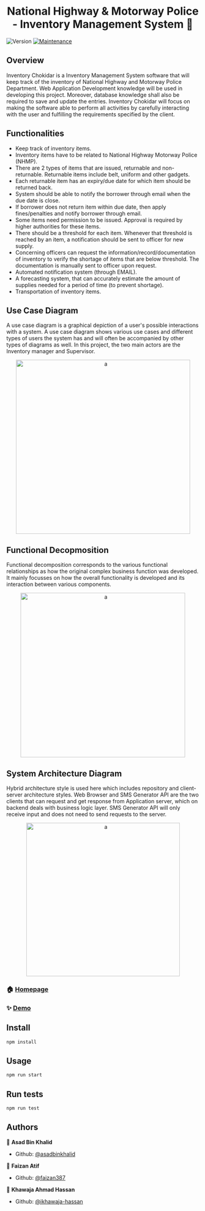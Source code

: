 <h1 align="center">National Highway & Motorway Police - Inventory Management System 👋</h1>
<p>
  <img alt="Version" src="https://img.shields.io/badge/version-1.0.0-blue.svg?cacheSeconds=2592000" />
  <a href="https://github.com/asadbinkhalid/SE-Project/graphs/commit-activity" target="_blank">
    <img alt="Maintenance" src="https://img.shields.io/badge/Maintained%3F-yes-green.svg" />
  </a>
</p>

## Overview

Inventory Chokidar is a Inventory Management System software that will keep track of
the inventory of National Highway and Motorway Police Department. Web Application
Development knowledge will be used in developing this project. Moreover, database
knowledge shall also be required to save and update the entries. Inventory Chokidar will focus on making the software able to perform
all activities by carefully interacting with the user and fulfilling the requirements specified by
the client.

## Functionalities

- Keep track of inventory items.
- Inventory items have to be related to National Highway Motorway Police (NHMP).
- There are 2 types of items that are issued, returnable and non-returnable. Returnable
items include belt, uniform and other gadgets.
- Each returnable item has an expiry/due date for which item should be returned back.
- System should be able to notify the borrower through email when the due date is close.
- If borrower does not return item within due date, then apply fines/penalties and notify
borrower through email.
- Some items need permission to be issued. Approval is required by higher authorities
for these items.
- There should be a threshold for each item. Whenever that threshold is reached by an
item, a notification should be sent to officer for new supply.
- Concerning officers can request the information/record/documentation of inventory to
verify the shortage of items that are below threshold. The documentation is manually
sent to officer upon request.
- Automated notification system (through EMAIL).
- A forecasting system, that can accurately estimate the amount of supplies needed for a
period of time (to prevent shortage).
- Transportation of inventory items.

## Use Case Diagram

A use case diagram is a graphical depiction of a user's possible interactions with a system. A use case diagram shows various use cases and different types of users the system has and will often be accompanied by other types of diagrams as well. In this project, the two main actors are the Inventory manager and Supervisor.

<p align="center">
  <img width="455" alt="a" src="https://user-images.githubusercontent.com/54681019/120927503-7317df00-c6fa-11eb-8afd-9ab3cb2080b4.PNG">
</p>

## Functional Decopmosition

Functional decomposition corresponds to the various functional relationships as how the original complex business function was developed. It mainly focusses on how the overall functionality is developed and its interaction between various components.

<p align="center">
  <img width="430" alt="a" src="https://user-images.githubusercontent.com/54681019/120927645-018c6080-c6fb-11eb-894e-77d607b5171f.PNG">
</p>

## System Architecture Diagram

Hybrid architecture style is used here which includes repository and client-server architecture styles. Web Browser and SMS Generator API are the two clients that can request and get response from Application server, which on backend deals with business logic layer. SMS Generator API will only receive input and does not need to send requests to
the server.

<p align="center">
  <img width="401" alt="a" src="https://user-images.githubusercontent.com/54681019/120927686-297bc400-c6fb-11eb-8a9f-a555bb0036fd.PNG">
</p>

### 🏠 [Homepage](https://github.com/asadbinkhalid/Inventory-Chokidar)

### ✨ [Demo](https://radiant-depths-70569.herokuapp.com/)

## Install

```sh
npm install
```

## Usage

```sh
npm run start
```

## Run tests

```sh
npm run test
```

## Authors

👤 **Asad Bin Khalid**

* Github: [@asadbinkhalid](https://github.com/asadbinkhalid)

👤 **Faizan Atif**

* Github: [@faizan387](https://github.com/faizan387)

👤 **Khawaja Ahmad Hassan**

* Github: [@ikhawaja-hassan](https://github.com/ikhawaja-hassan)

